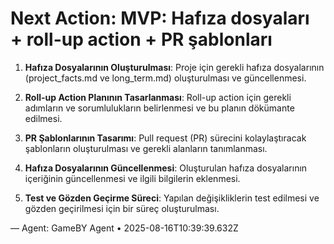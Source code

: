 # Next Action: MVP: Hafıza dosyaları + roll-up action + PR şablonları

1. **Hafıza Dosyalarının Oluşturulması**: Proje için gerekli hafıza dosyalarının (project_facts.md ve long_term.md) oluşturulması ve güncellenmesi.

2. **Roll-up Action Planının Tasarlanması**: Roll-up action için gerekli adımların ve sorumlulukların belirlenmesi ve bu planın dökümante edilmesi.

3. **PR Şablonlarının Tasarımı**: Pull request (PR) sürecini kolaylaştıracak şablonların oluşturulması ve gerekli alanların tanımlanması.

4. **Hafıza Dosyalarının Güncellenmesi**: Oluşturulan hafıza dosyalarının içeriğinin güncellenmesi ve ilgili bilgilerin eklenmesi.

5. **Test ve Gözden Geçirme Süreci**: Yapılan değişikliklerin test edilmesi ve gözden geçirilmesi için bir süreç oluşturulması.

— Agent: GameBY Agent • 2025-08-16T10:39:39.632Z
